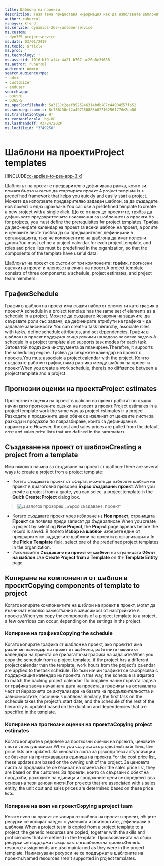 ```yaml
---
title: Шаблони на проекти
description: Тази тема предоставя информация как да използвате шаблоните за проекти за бърза настройка на проекти.
author: ruhercul
manager: kfend
ms.service: dynamics-365-customerservice
ms.custom:
- dyn365-projectservice
ms.date: 03/01/2019
ms.topic: article
ms.prod: ''
ms.technology: ''
ms.assetid: f0161bf9-af4c-4a21-b767-ac20a8e30688
ms.author: ruhercul
audience: Admin
search.audienceType:
- admin
- customizer
- enduser
search.app:
- D365CE
- D365PS
ms.openlocfilehash: 5a3112c2eef9525946314bdb587c44904557fa52
ms.sourcegitcommit: 8c786230ef2a497280885b827162561776e2eb00
ms.translationtype: HT
ms.contentlocale: bg-BG
ms.lasthandoff: 03/24/2020
ms.locfileid: "3749258"
---
```

# <a name="project-templates"></a><span data-ttu-id="7c2ad-103">Шаблони на проекти</span><span class="sxs-lookup"><span data-stu-id="7c2ad-103">Project templates</span></span> 

[!INCLUDE[cc-applies-to-psa-app-3.x](../includes/cc-applies-to-psa-app-3x.md)]

<span data-ttu-id="7c2ad-104">Шаблонът на проект е предварително дефинирана рамка, която ви помага бързо и лесно да стартирате проект.</span><span class="sxs-lookup"><span data-stu-id="7c2ad-104">A project template is a predefined framework that helps you quickly and easily start a project.</span></span> <span data-ttu-id="7c2ad-105">Можете да използвате предварително зададен шаблон, за да създадете нов проект с едно щракване.</span><span class="sxs-lookup"><span data-stu-id="7c2ad-105">You can use a predefined template to create a new project with a single click.</span></span> <span data-ttu-id="7c2ad-106">Що се отнася до проектите, трябва да дефинирате предварителните изисквания за шаблоните на проекти.</span><span class="sxs-lookup"><span data-stu-id="7c2ad-106">As for projects, you must define the prerequisites for project templates.</span></span> <span data-ttu-id="7c2ad-107">Трябва да дефинирате календар на проект за всеки шаблон на проект, а ролите и ценовите листи трябва да са предварително дефинирани в организацията, така че компонентите на шаблона да имат полезни данни.</span><span class="sxs-lookup"><span data-stu-id="7c2ad-107">You must define a project calendar for each project template, and roles and price lists must be predefined in the organization, so that the components of the template have useful data.</span></span>

<span data-ttu-id="7c2ad-108">Шаблонът на проект се състои от три компонента: график, прогнозни оценки на проект и членове на екипа на проект.</span><span class="sxs-lookup"><span data-stu-id="7c2ad-108">A project template consists of three components: a schedule, project estimates, and project team members.</span></span>

## <a name="schedule"></a><span data-ttu-id="7c2ad-109">График</span><span class="sxs-lookup"><span data-stu-id="7c2ad-109">Schedule</span></span>

<span data-ttu-id="7c2ad-110">График в шаблон на проект има същия набор от елементи като график в проект.</span><span class="sxs-lookup"><span data-stu-id="7c2ad-110">A schedule in a project template has the same set of elements as a schedule in a project.</span></span> <span data-ttu-id="7c2ad-111">Можете да създавате йерархия на задачите, да свързвате роли със задачи, да дефинирате атрибути на графика и да задавате зависимости.</span><span class="sxs-lookup"><span data-stu-id="7c2ad-111">You can create a task hierarchy, associate roles with tasks, define schedule attributes, and set dependencies.</span></span> <span data-ttu-id="7c2ad-112">График в шаблон на проект поддържа също режими на задача за всяка задача.</span><span class="sxs-lookup"><span data-stu-id="7c2ad-112">A schedule in a project template also supports task modes for each task.</span></span> <span data-ttu-id="7c2ad-113">Затова той поддържа инструмента за планиране.</span><span class="sxs-lookup"><span data-stu-id="7c2ad-113">Therefore, it supports the scheduling engine.</span></span> <span data-ttu-id="7c2ad-114">Трябва да свържете календар на проект с проекта.</span><span class="sxs-lookup"><span data-stu-id="7c2ad-114">You must associate a project calendar with the project.</span></span> <span data-ttu-id="7c2ad-115">Когато създавате работен график, няма разлика между шаблон на проект и проект.</span><span class="sxs-lookup"><span data-stu-id="7c2ad-115">When you create a work schedule, there is no difference between a project template and a project.</span></span>

## <a name="project-estimates"></a><span data-ttu-id="7c2ad-116">Прогнозни оценки на проекта</span><span class="sxs-lookup"><span data-stu-id="7c2ad-116">Project estimates</span></span>

<span data-ttu-id="7c2ad-117">Прогнозните оценки на проект в шаблон на проект работят по същия начин като прогнозните оценки на проект в проект.</span><span class="sxs-lookup"><span data-stu-id="7c2ad-117">Project estimates in a project template work the same way as project estimates in a project.</span></span> <span data-ttu-id="7c2ad-118">Разходите и продажните цени обаче се извличат от ценовите листи за разходи и продажби по подразбиране, които са дефинирани в параметрите.</span><span class="sxs-lookup"><span data-stu-id="7c2ad-118">However, the cost and sales prices are pulled from the default cost and sales price lists that are defined in the parameters.</span></span>

## <a name="creating-a-project-from-a-template"></a><span data-ttu-id="7c2ad-119">Създаване на проект от шаблон</span><span class="sxs-lookup"><span data-stu-id="7c2ad-119">Creating a project from a template</span></span>
 
<span data-ttu-id="7c2ad-120">Има няколко начина за създаване на проект от шаблон:</span><span class="sxs-lookup"><span data-stu-id="7c2ad-120">There are several ways to create a project from a project template:</span></span>

- <span data-ttu-id="7c2ad-121">Когато създавате проект от оферта, можете да изберете шаблон на проект в диалоговия прозорец **Бързо създаване: проект**.</span><span class="sxs-lookup"><span data-stu-id="7c2ad-121">When you create a project from a quote, you can select a project template in the **Quick Create: Project** dialog box.</span></span>

> ![Диалогов прозорец „Бързо създаване: проект“](media/project-11.png)

- <span data-ttu-id="7c2ad-123">Когато създавате проект чрез избиране на **Нов проект**, страницата **Проект** се появява преди записът да бъде записан.</span><span class="sxs-lookup"><span data-stu-id="7c2ad-123">When you create a project by selecting **New Project**, the **Project** page appears before the record is saved.</span></span> <span data-ttu-id="7c2ad-124">В полето **Избор на шаблон** изберете един от предварително зададените шаблони на проекти в организацията.</span><span class="sxs-lookup"><span data-stu-id="7c2ad-124">In the **Pick a Template** field, select one of the predefined project templates in the organization.</span></span>
- <span data-ttu-id="7c2ad-125">Използвайте **Създаване на проект от шаблон** на страницата **Обект на шаблон**.</span><span class="sxs-lookup"><span data-stu-id="7c2ad-125">Use **Create Project from a Template** on the **Template Entity** page.</span></span>

## <a name="copying-components-of-template-to-project"></a><span data-ttu-id="7c2ad-126">Копиране на компоненти от шаблон в проект</span><span class="sxs-lookup"><span data-stu-id="7c2ad-126">Copying components of template to project</span></span>

<span data-ttu-id="7c2ad-127">Когато копирате компонентите на шаблон на проект в проект, могат да възникнат няколко замествания в зависимост от настройките в проекта.</span><span class="sxs-lookup"><span data-stu-id="7c2ad-127">When you copy the components of a project template to a project, a few overrides can occur, depending on the settings in the project.</span></span>

### <a name="copying-the-schedule"></a><span data-ttu-id="7c2ad-128">Копиране на графика</span><span class="sxs-lookup"><span data-stu-id="7c2ad-128">Copying the schedule</span></span>

<span data-ttu-id="7c2ad-129">Когато копирате графика от шаблон на проект, ако проектът има различен календар на проект от шаблона, работните часове от календара на проекта се прилагат към графика на задачите.</span><span class="sxs-lookup"><span data-stu-id="7c2ad-129">When you copy the schedule from a project template, if the project has a different project calendar than the template, work hours from the project's calendar are applied to the task schedule.</span></span> <span data-ttu-id="7c2ad-130">По този начин графикът се съобразява с поддържащия календар на проекта.</span><span class="sxs-lookup"><span data-stu-id="7c2ad-130">In this way, the schedule is adjusted to match the backing project calendar.</span></span> <span data-ttu-id="7c2ad-131">По подобен начин първата задача от графика заема началната дата на проекта, а графикът на останалата част от йерархията се актуализира на базата на продължителността и зависимостите, посочени в шаблона.</span><span class="sxs-lookup"><span data-stu-id="7c2ad-131">Similarly, the first task on the schedule takes the project's start date, and the schedule of the rest of the hierarchy is updated based on the duration and dependencies that are specified in the template.</span></span> 

### <a name="copying-project-estimates"></a><span data-ttu-id="7c2ad-132">Копиране на прогнозни оценки на проекта</span><span class="sxs-lookup"><span data-stu-id="7c2ad-132">Copying project estimates</span></span> 

<span data-ttu-id="7c2ad-133">Когато копирате в редовете за прогнозни оценки на проекта, ценовите листи се актуализират.</span><span class="sxs-lookup"><span data-stu-id="7c2ad-133">When you copy across project estimate lines, the price lists are updated.</span></span> <span data-ttu-id="7c2ad-134">За ценовата листа за разходи тези актуализации се базират на притежаващата единица на проекта.</span><span class="sxs-lookup"><span data-stu-id="7c2ad-134">For the cost price list, these updates are based on the owning unit of the project.</span></span> <span data-ttu-id="7c2ad-135">За ценовата листа за продажби те се базират на клиента.</span><span class="sxs-lookup"><span data-stu-id="7c2ad-135">For the sales price list, they are based on the customer.</span></span> <span data-ttu-id="7c2ad-136">За проекти, които са свързани с обект на продажби, разходите на единица и продажните цени се определят въз основа на тези ценови листи.</span><span class="sxs-lookup"><span data-stu-id="7c2ad-136">For projects that are associated with a sales entity, the unit cost and sales prices are determined based on these price lists.</span></span>

### <a name="copying-a-project-team"></a><span data-ttu-id="7c2ad-137">Копиране на екип на проект</span><span class="sxs-lookup"><span data-stu-id="7c2ad-137">Copying a project team</span></span>

<span data-ttu-id="7c2ad-138">Когато екип на проект се копира от шаблон на проект в проект, общите ресурси се копират заедно с уменията и опитностите, дефинирани в шаблона.</span><span class="sxs-lookup"><span data-stu-id="7c2ad-138">When a project team is copied from a project template to a project, the generic resources are copied, together with the skills and proficiencies that are defined in the template.</span></span> <span data-ttu-id="7c2ad-139">Присвояванията на общи ресурси се поддържат също както в шаблона на проект.</span><span class="sxs-lookup"><span data-stu-id="7c2ad-139">Generic resource assignments are also maintained as they were in the project template.</span></span> <span data-ttu-id="7c2ad-140">Наименувани ресурси не се поддържат в шаблоните на проекти.</span><span class="sxs-lookup"><span data-stu-id="7c2ad-140">Named resources aren't supported in project templates.</span></span>
